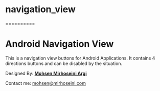 # navigation_view
==========

<h1>Android Navigation View</h1>
<p>This is a navigation view buttons for Android Applications. It contains 4 directions buttons and can be disabled by the situation.<br />

Designed By: <a href="http://www.mirhoseini.com" target="_blank"><b>Mohsen Mirhoseini Argi</b></a><br />

Contact me: mohsen@mirhoseini.com
